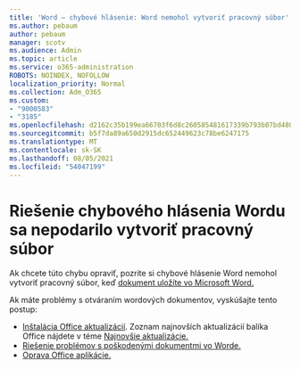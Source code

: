 ```yaml
---
title: 'Word – chybové hlásenie: Word nemohol vytvoriť pracovný súbor'
ms.author: pebaum
author: pebaum
manager: scotv
ms.audience: Admin
ms.topic: article
ms.service: o365-administration
ROBOTS: NOINDEX, NOFOLLOW
localization_priority: Normal
ms.collection: Adm_O365
ms.custom:
- "9000583"
- "3185"
ms.openlocfilehash: d2162c35b199ea66703f6d8c260585481617339b793b07bd4800f3125f942dd5
ms.sourcegitcommit: b5f7da89a650d2915dc652449623c78be6247175
ms.translationtype: MT
ms.contentlocale: sk-SK
ms.lasthandoff: 08/05/2021
ms.locfileid: "54047199"
---
```

# <a name="resolve-the-word-could-not-create-the-work-file-error-message"></a>Riešenie chybového hlásenia Wordu sa nepodarilo vytvoriť pracovný súbor

Ak chcete túto chybu opraviť, pozrite si chybové hlásenie Word nemohol vytvoriť pracovný súbor, keď [dokument uložíte vo Microsoft Word.](https://docs.microsoft.com/office/troubleshoot/word/word-could-not-create-the-work-file)

Ak máte problémy s otváraním wordových dokumentov, vyskúšajte tento postup:

- [Inštalácia Office aktualizácií](https://support.office.com/article/2ab296f3-7f03-43a2-8e50-46de917611c5). Zoznam najnovších aktualizácií balíka Office nájdete v téme [Najnovšie aktualizácie.](https://docs.microsoft.com/officeupdates/office-updates-msi)
- [Riešenie problémov s poškodenými dokumentmi vo Worde.](https://docs.microsoft.com/office/troubleshoot/word/damaged-documents-in-word)
- [Oprava Office aplikácie.](https://support.office.com/Article/Repair-an-Office-application-7821d4b6-7c1d-4205-aa0e-a6b40c5bb88b)